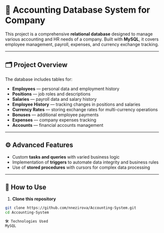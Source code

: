 # 💼 Accounting Database System for Company

This project is a comprehensive **relational database** designed to manage various accounting and HR needs of a company. Built with **MySQL**, it covers employee management, payroll, expenses, and currency exchange tracking.

---

## 🗂️ Project Overview

The database includes tables for:

- **Employees** — personal data and employment history  
- **Positions** — job roles and descriptions  
- **Salaries** — payroll data and salary history  
- **Employee History** — tracking changes in positions and salaries  
- **Currency Rates** — storing exchange rates for multi-currency operations  
- **Bonuses** — additional employee payments  
- **Expenses** — company expenses tracking  
- **Accounts** — financial accounts management  

---

## ⚙️ Advanced Features

- Custom **tasks and queries** with varied business logic  
- Implementation of **triggers** to automate data integrity and business rules  
- Use of **stored procedures** with cursors for complex data processing  

---

## 🚀 How to Use

1. **Clone this repository**

```bash
git clone https://github.com/nnezirova/Accounting-System.git
cd Accounting-System

🛠 Technologies Used
MySQL
